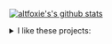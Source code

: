 [![altfoxie's's github stats](https://github-readme-stats.vercel.app/api?username=altfoxie)](https://github.com/anuraghazra/github-readme-stats) <!--[![altfoxie's wakatime stats](https://github-readme-stats.vercel.app/api/wakatime?username=altfoxie)](https://github.com/anuraghazra/github-readme-stats)-->

<details> 
  <summary>I like these projects:</summary>
  
  - [Go](https://go.dev/) - The best programming language ever
  - [VS Code](https://code.visualstudio.com/) - The best editor ever
  - [Paw](https://paw.cloud/) - The most advanced API tool for Mac
  - [Insomnia](https://insomnia.rest/) - The API Design Platform and API Client
  - [Proxyman](https://proxyman.io/) - Modern Web Debugging Proxy for macOS, iOS, and Android
  - [Hidden Bar](https://github.com/dwarvesf/hidden/) - An ultra-light MacOS utility that helps hide menu bar icons
  - [micro](https://github.com/zyedidia/micro/) - A modern and intuitive terminal-based text editor
  - [btop++](https://github.com/aristocratos/btop/) - A monitor of resources
  - [bat](https://github.com/sharkdp/bat/) - A cat(1) clone with wings
  - [exa](https://github.com/ogham/exa/) - A modern replacement for ‘ls’
  - [Wails](https://wails.io/) - Build applications using Go + HTML + CSS + JS
  - [gookit/goutil](https://github.com/gookit/goutil/) - Helper Utils For The Go
  - [fiber](https://github.com/gofiber/fiber/) - Express inspired web framework written in Go
</details>
